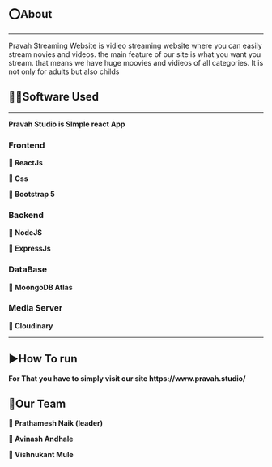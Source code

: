 <b><h2>⭕About</h2></b>
<hr>
Pravah Streaming Website is vidieo streaming website where you can easily stream novies and videos.
the main feature of our site is what you want you stream. that means we have huge moovies and vidieos of all categories. It is not only for adults but also childs

<b><h2>👨‍💻Software Used</h2><b>
  <hr>
  Pravah Studio is SImple react App
<div>
    <b><h3>Frontend</h3></b><p>🔷 ReactJs</p>
      <p>🔷 Css</p>
      <p>🔷 Bootstrap 5</p>
    <b><h3>Backend</h3></b>
      <p>🔷 NodeJS</p>
      <p>🔷 ExpressJs</p>
     <b><h3>DataBase</h3></b>
      <p>🔷 MoongoDB Atlas</p>
     <b><h3>Media Server</h3></b>
      <p>🔷 Cloudinary</p>
</div>
<hr>
  <b><h2>▶️How To run</h2></b>
  For That you have to simply visit our site https://www.pravah.studio/
  
  
   <b><h2>👥Our Team </h2></b>
  🔶 Prathamesh Naik (leader)  
  
  🔶 Avinash Andhale  
  
  🔶 Vishnukant Mule
  
  
